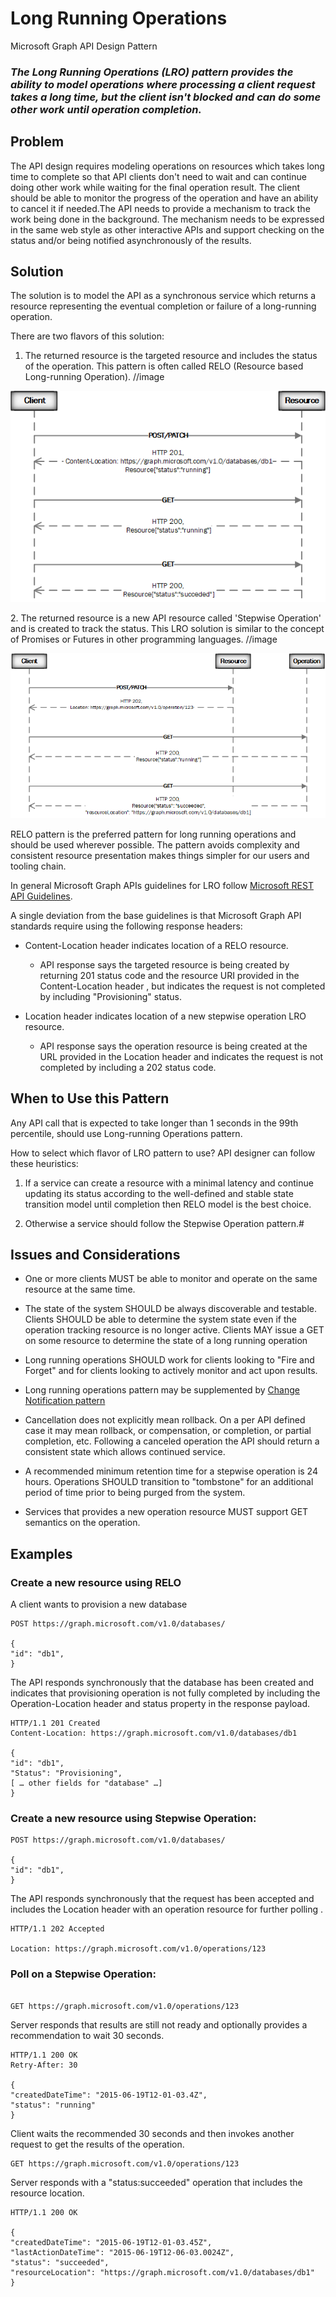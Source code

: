 # Long Running Operations

Microsoft Graph API Design Pattern

### *The Long Running Operations (LRO) pattern provides the ability to model operations where processing a client request takes a long time, but the client isn't blocked and can do some other work until operation completion.*

## Problem

The API design requires modeling operations on resources which takes long time
to complete so that API clients don't need to wait and can continue doing other
work while waiting for the final operation result. The client should be able to
monitor the progress of the operation and have an ability to cancel it if
needed.The API needs to provide a mechanism to track the work
being done in the background. The mechanism needs to be expressed in the same
web style as other interactive APIs and support checking on the status and/or
being notified asynchronously of the results.

## Solution

The solution is to model the API as a synchronous service which returns a
resource representing the eventual completion or failure of a long-running
operation.

There are two flavors of this solution:

1.  The returned resource is the targeted resource and includes the status of
    the operation. This pattern is often called RELO (Resource based
    Long-running Operation).
//image
<!-- markdownlint-disable MD033 -->
<p align="center">
  <img src="RELO.gif" alt="The status monitor LRO flow"/>
</p>
<!-- markdownlint-enable MD033 -->
2.  The returned resource is a new API resource called 'Stepwise Operation' and
    is created to track the status. This LRO solution is similar to the concept
    of Promises or Futures in other programming languages.
//image
<!-- markdownlint-disable MD033 -->
<p align="center">
  <img src="LRO.gif" alt="The status monitor LRO flow"/>
</p>
<!-- markdownlint-enable MD033 -->
RELO pattern is the preferred pattern for long running operations and should be
used wherever possible. The pattern avoids complexity and consistent resource
presentation makes things simpler for our users and tooling chain.

In general Microsoft Graph APIs guidelines for LRO follow [Microsoft REST API
Guidelines](https://github.com/microsoft/api-guidelines/blob/vNext/Guidelines.md#13-long-running-operations).

A single deviation from the base guidelines is that Microsoft Graph API
standards require using the following response headers:

-   Content-Location header indicates location of a RELO resource.

    -   API response says the targeted resource is being created by returning 201 status code and the resource URI provided in the Content-Location header , but indicates the request is
        not completed by including "Provisioning" status.

-   Location header indicates location of a new stepwise operation LRO resource.
   
    -    API response says the operation resource is being created at the URL
        provided in the Location header and indicates the request is
        not completed by including a 202 status code.

## When to Use this Pattern


 Any API call that is expected to take longer than 1 seconds in the 99th percentile, should use Long-running Operations pattern.

How to select which flavor of LRO pattern to use? API designer can follow these
heuristics:

1.  If a service can create a resource with a minimal latency and continue
    updating its status according to the well-defined and stable state
    transition model until completion then RELO model is the best choice.

2.  Otherwise a service should follow the Stepwise Operation pattern.# 
 

## Issues and Considerations

- One or more clients MUST be able to monitor and operate on the same resource
    at the same time.

-  The state of the system SHOULD be always discoverable and testable. Clients
    SHOULD be able to determine the system state even if the operation tracking
    resource is no longer active. Clients MAY issue a GET on some resource to
    determine the state of a long running operation

-  Long running operations SHOULD work for clients looking to "Fire and Forget"
    and for clients looking to actively monitor and act upon results.

-  Long running operations pattern may be supplemented by [Change Notification
    pattern](change-notification.md)

-  Cancellation does not explicitly mean rollback. On a per API defined case it
    may mean rollback, or compensation, or completion, or partial completion,
    etc. Following a canceled operation the API should return a consistent state which allows
    continued service.

-  A recommended minimum retention time for a stepwise operation is 24 hours.
    Operations SHOULD transition to "tombstone" for an additional period of time
    prior to being purged from the system.
    
-  Services that provides a new operation resource MUST support GET semantics on the operation.



## Examples


###  Create a new resource using RELO

A client wants to provision a new database

```
POST https://graph.microsoft.com/v1.0/databases/

{
"id": "db1",
}
```

The API responds synchronously that the database has been created and indicates
that provisioning operation is not fully completed by including the
Operation-Location header and status property in the response payload.

```
HTTP/1.1 201 Created
Content-Location: https://graph.microsoft.com/v1.0/databases/db1

{
"id": "db1",
"Status": "Provisioning",
[ … other fields for "database" …]
}
```

### Create a new resource using Stepwise Operation:

```
POST https://graph.microsoft.com/v1.0/databases/

{
"id": "db1",
}
```

The API responds synchronously that the request has been accepted and includes
the Location header with an operation resource for further polling .

```
HTTP/1.1 202 Accepted

Location: https://graph.microsoft.com/v1.0/operations/123

```

### Poll on a Stepwise Operation:

```

GET https://graph.microsoft.com/v1.0/operations/123
```

Server responds that results are still not ready and optionally provides a
recommendation to wait 30 seconds.

```
HTTP/1.1 200 OK
Retry-After: 30

{
"createdDateTime": "2015-06-19T12-01-03.4Z",
"status": "running"
}
```
Client waits the recommended 30 seconds and then invokes another request to get
the results of the operation.

```
GET https://graph.microsoft.com/v1.0/operations/123
```


Server responds with a "status:succeeded" operation that includes the resource
location.

```
HTTP/1.1 200 OK

{
"createdDateTime": "2015-06-19T12-01-03.45Z",
"lastActionDateTime": "2015-06-19T12-06-03.0024Z",
"status": "succeeded",
"resourceLocation": "https://graph.microsoft.com/v1.0/databases/db1"
}
```
